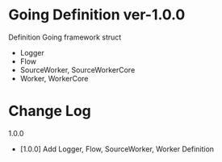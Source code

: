 # Going Definition ver-1.0.0

Definition Going framework struct

- Logger
- Flow
- SourceWorker, SourceWorkerCore
- Worker, WorkerCore

Change Log
=========================
1.0.0
  - [1.0.0] Add Logger, Flow, SourceWorker, Worker Definition
